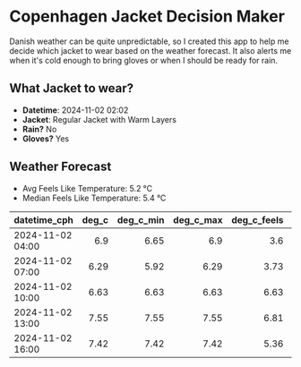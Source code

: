 
# Copenhagen Jacket Decision Maker

Danish weather can be quite unpredictable, so I created this app to help me decide which jacket to wear based on the weather forecast. 
It also alerts me when it's cold enough to bring gloves or when I should be ready for rain.

## What Jacket to wear?

- **Datetime**: 2024-11-02 02:02
- **Jacket**: Regular Jacket with Warm Layers
- **Rain?** No
- **Gloves?** Yes

## Weather Forecast
- Avg Feels Like Temperature: 5.2 °C
- Median Feels Like Temperature: 5.4 °C

| datetime_cph     |   deg_c |   deg_c_min |   deg_c_max |   deg_c_feels | weather   | wind   | rain   |
|:-----------------|--------:|------------:|------------:|--------------:|:----------|:-------|:-------|
| 2024-11-02 04:00 |    6.9  |        6.65 |        6.9  |          3.6  | Clouds    | Medium | None   |
| 2024-11-02 07:00 |    6.29 |        5.92 |        6.29 |          3.73 | Clouds    | Low    | None   |
| 2024-11-02 10:00 |    6.63 |        6.63 |        6.63 |          6.63 | Clouds    | Low    | None   |
| 2024-11-02 13:00 |    7.55 |        7.55 |        7.55 |          6.81 | Clouds    | Low    | None   |
| 2024-11-02 16:00 |    7.42 |        7.42 |        7.42 |          5.36 | Clouds    | Low    | None   |
        